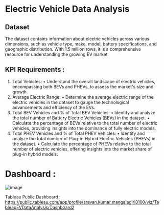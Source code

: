 # Electric Vehicle Data Analysis

## Dataset

The dataset contains information about electric vehicles across various dimensions, such as vehicle type, make, model, battery specifications, and geographic distribution. With 1.5 million rows, it is a comprehensive resource for understanding the growing EV market.

## KPI Requirements : 
1. Total Vehicles:
•	Understand the overall landscape of electric vehicles, encompassing both BEVs and PHEVs, to assess the market's size and growth.
2. Average Electric Range:
•	Determine the average electric range of the electric vehicles in the dataset to gauge the technological advancements and efficiency of the EVs.
3. Total BEV Vehicles and % of Total BEV Vehicles:
•	Identify and analyze the total number of Battery Electric Vehicles (BEVs) in the dataset.
•	Calculate the percentage of BEVs relative to the total number of electric vehicles, providing insights into the dominance of fully electric models.
4. Total PHEV Vehicles and % of Total PHEV Vehicles:
•	Identify and analyze the total number of Plug-in Hybrid Electric Vehicles (PHEVs) in the dataset.
•	Calculate the percentage of PHEVs relative to the total number of electric vehicles, offering insights into the market share of plug-in hybrid models.

# Dashboard : 

![image](https://github.com/user-attachments/assets/8f5b0453-6412-4e7a-9e6a-ad0e8c8db5d9)

Tableau Public Dashboard : https://public.tableau.com/app/profile/sravan.kumar.mangalagiri8100/viz/TableauEVDataAnalysis/Dashboard2
